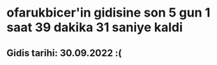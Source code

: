 # ofarukbicer'in gidisine son 5 gun 1 saat 39 dakika 31 saniye kaldi

## Gidis tarihi: 30.09.2022 :(